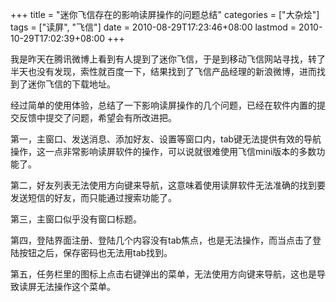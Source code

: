 +++
title = "迷你飞信存在的影响读屏操作的问题总结"
categories = ["大杂烩"]
tags = ["读屏", "飞信"]
date = 2010-08-29T17:23:46+08:00
lastmod = 2010-10-29T17:02:39+08:00
+++



我是昨天在腾讯微博上看到有人提到了迷你飞信，于是到移动飞信网站寻找，转了半天也没有发现，索性就百度一下，结果找到了飞信产品经理的新浪微博，进而找到了迷你飞信的下载地址。

经过简单的使用体验，总结了一下影响读屏操作的几个问题，已经在软件内置的提交反馈中提交了问题，希望会有所改进把。



第一，主窗口、发送消息、添加好友、设置等窗口内，tab键无法提供有效的导航操作，这一点非常影响读屏软件的操作，可以说就很难使用飞信mini版本的多数功能了。

第二，好友列表无法使用方向键来导航，这意味着使用读屏软件无法准确的找到要发送短信的好友，而只能通过搜索功能了。

第三，主窗口似乎没有窗口标题。

第四，登陆界面注册、登陆几个内容没有tab焦点，也是无法操作，而当点击了登陆按钮之后，保存密码也无法用tab找到。

第五，任务栏里的图标上点击右键弹出的菜单，无法使用方向键来导航，这也是导致读屏无法操作这个菜单。
